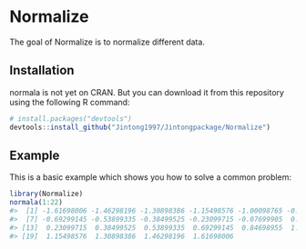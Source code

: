 
<!-- README.md is generated from README.Rmd. Please edit that file -->

# Normalize

<!-- badges: start -->
<!-- badges: end -->

The goal of Normalize is to normalize different data.

## Installation

normala is not yet on CRAN. But you can download it from this repository
using the following R command:

``` r
# install.packages("devtools")
devtools::install_github("Jintong1997/Jintongpackage/Normalize")
```

## Example

This is a basic example which shows you how to solve a common problem:

``` r
library(Normalize)
normala(1:22)
#>  [1] -1.61698006 -1.46298196 -1.30898386 -1.15498576 -1.00098765 -0.84698955
#>  [7] -0.69299145 -0.53899335 -0.38499525 -0.23099715 -0.07699905  0.07699905
#> [13]  0.23099715  0.38499525  0.53899335  0.69299145  0.84698955  1.00098765
#> [19]  1.15498576  1.30898386  1.46298196  1.61698006
```
